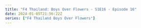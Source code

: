 ```yaml
---
title: "F4 Thailand: Boys Over Flowers - S1E16 - Episode 16"
date: 2024-01-05T21:56:22Z
series: ["F4 Thailand Boys Over Flowers"]
---
```



<mux-player stream-type="on-demand"
  src="https://kp3d-my.sharepoint.com/personal/ryoo_kp3d_onmicrosoft_com/_layouts/15/download.aspx?share=EXWxo_aUpRVCkpSsoRgnNMgBSjQUhc92Sy0jUekPiNgenQ" prefer-playback="mse" controls>
  </mux-player>
  
  
  <script src="https://cdn.jsdelivr.net/npm/@mux/mux-player"></script>
  
 <script type="application/ld+json">
 {
  "@context": "https://schema.org/",
  "@type": "VideoObject",
  "name": "F4 Thailand: Boys Over Flowers - S1E16 - Episode 16",
  "contentUrl": "https://stream.mux.com/rvceMawBor8DaUHxKSsjUEVH1ODMfKwn29be01Fgilyw.m3u8",
  "thumbnailUrl": "https://www.themoviedb.org/t/p/original/zwsJRRmVozVZ1tDs8buIs97pCqm.jpg?width=314&fit_mode=preserve&time=25",
  "uploadDate": "2023-12-24T12:20:15Z",
}

</script>